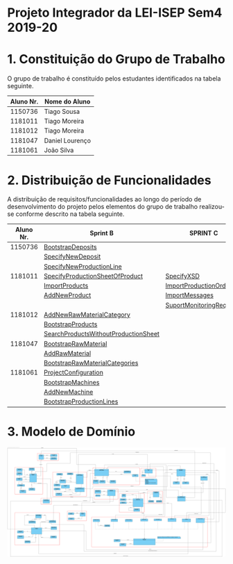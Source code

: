 # Projeto Integrador da LEI-ISEP Sem4 2019-20

# 1. Constituição do Grupo de Trabalho

O grupo de trabalho é constituído pelos estudantes identificados na tabela seguinte.

| Aluno Nr.|         Nome do Aluno	       |
|----------|-------------------------------|
| 1150736  |           Tiago Sousa         |
| 1181011  |          Tiago Moreira        |
| 1181012  |          Tiago Moreira        |
| 1181047  |         Daniel Lourenço       |
| 1181061  |           João Silva          |

# 2. Distribuição de Funcionalidades ###

A distribuição de requisitos/funcionalidades ao longo do período de desenvolvimento do projeto pelos elementos do grupo de trabalho realizou-se conforme descrito na tabela seguinte.

|Aluno Nr.|                                                        Sprint B                                                            | SPRINT C |
|-------- |----------------------------------------------------------------------------------------------------------------------------|-------------------------------------------------------------------------|
| 1150736 |                  [BootstrapDeposits](BootstrapDeposits_UC_1009/BootstrapDeposits.md)                                       |
|         |                  [SpecifyNewDeposit](SpecifyNewDeposit_UC_3003/SpecifyNewDeposit.md)                                       |
|         |              [SpecifyNewProductionLine](SpecifyNewProductionLine_UC_3002/SpecifyNewProductionLine.md)                      |
| 1181011 |      [SpecifyProductionSheetOfProduct](SpecifyProductionSheetOfProduct_UC_2004/SpecifyProductionSheetofProduct.md)         | [SpecifyXSD](SpecifyXSD_UC_1010/SpecifyXSD.md) |
|         |                        [ImportProducts](ImportProducts_UC_2005/ImportProducts.md)                                          | [ImportProductionOrders](ImportProductionOrders_UC_2009/ImportProductionOrders.md) |
|         |                       [AddNewProduct](AddNewProduct_UC_2006/AddNewProduct.md)                                              | [ImportMessages](ImportMessages_UC_1012/ImportMessages.md)|
|         |                                                                                                                            | [SuportMonitoringRequests](SuportMonitoringRequests_UC_4001/SuportMonitoringRequests.md) |
| 1181012 |            [AddNewRawMaterialCategory](AddNewRawMaterialCategory_UC_2002/AddNewRawMaterialCategory)                        |
|         |                   [BootstrapProducts](BootstrapProducts_UC_1006/BootstrapProducts)                                         |
|         | [SearchProductsWithoutProductionSheet](SearchProductsWithoutProductionSheet_UC_2003/SearchProductsWithoutProductionSheet)  |
| 1181047 |                [BootstrapRawMaterial](BootstrapRawMaterial_UC_1004/BootstrapRawMaterial)                                   |
|         |                      [AddRawMaterial](AddRawMaterial_UC_2001/AddRawMaterial.md)                                            |
|         |       [BootstrapRawMaterialCategories](BootstrapRawMaterialCategories_UC_1005/BootstrapRawMaterialCategories.md)           |
| 1181061 |                    [ProjectConfiguration](/docs/ProjectConfiguration)                                                      |
|         |                    [BootstrapMachines](BootstrapMachines_UC_1007/BootstrapMachines.md)                                     |
|         |                       [AddNewMachine](AddNewMachine_UC_3001/AddNewMachine.md)                                              |
|         |         [BootstrapProductionLines](BootstrapProductionLines_UC_1008/BootstrapProductionLines.md)                           |

# 3. Modelo de Domínio ###

![DomainModel.png](DomainModel.png)